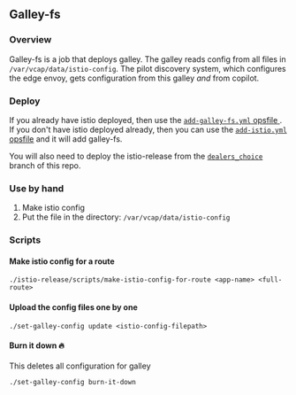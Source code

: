 ## Galley-fs

### Overview

Galley-fs is a job that deploys galley. The galley reads config from all files in `/var/vcap/data/istio-config`. The pilot discovery system, which configures the edge envoy, gets configuration from this galley *and* from copilot.

### Deploy

If you already have istio deployed, then use the [`add-galley-fs.yml` opsfile ](../deploy/cf-deployment-operations/add-galley-fs.yml).
If you don't have istio deployed already, then you can use the [`add-istio.yml` opsfile](../deploy/cf-deployment-operations/add-istio.yml) and it will add galley-fs.

You will also need to deploy the istio-release from the [`dealers_choice`](https://github.com/cloudfoundry/istio-release/tree/dealers_choice) branch of this repo.

### Use by hand

1. Make istio config
2. Put the file in the directory: `/var/vcap/data/istio-config`

### Scripts

#### Make istio config for a route 
```
./istio-release/scripts/make-istio-config-for-route <app-name> <full-route>
```

#### Upload the config files one by one

```
./set-galley-config update <istio-config-filepath>
```

#### Burn it down :fire:
This deletes all configuration for galley
```
./set-galley-config burn-it-down
```
